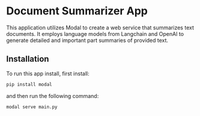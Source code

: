 # Document Summarizer App

This application utilizes Modal to create a web service that summarizes text documents. It employs language models from Langchain and OpenAI to generate detailed and important part summaries of provided text.

## Installation

To run this app install, first install:

```bash
pip install modal
```

and then run the following command:

```bash
modal serve main.py
```